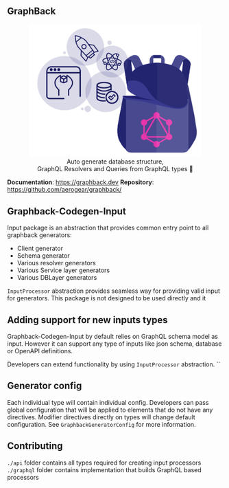## GraphBack

<p align="center">
  <img width="400" src="https://github.com/aerogear/graphback/raw/master/website/static/img/graphback.png">
  <br/>
  Auto generate database structure, <br/>
  GraphQL Resolvers and Queries from GraphQL types 🚀
</p>

**Documentation**: https://graphback.dev
**Repository**: https://github.com/aerogear/graphback/

## Graphback-Codegen-Input 

Input package is an abstraction that provides common entry point to all graphback generators:
- Client generator
- Schema generator
- Various resolver generators
- Various Service layer generators
- Various DBLayer generators

`InputProcessor` abstraction provides seamless way for providing valid input for generators. 
This package is not designed to be used directly and it 


## Adding support for new inputs types

Graphback-Codegen-Input by default relies on GraphQL schema model as input. 
However it can support any type of inputs like json schema, database or OpenAPI definitions.

Developers can extend functionality by using `InputProcessor` abstraction.
``

## Generator config

Each individual type will contain individual config. Developers can pass global configuration that will be applied to elements that do not have any directives.
Modifier directives directly on types will change default configuration.
See `GraphbackGeneratorConfig` for more information.

## Contributing

`./api` folder contains all types required for creating input processors
`./graphql` folder contains implementation that builds GraphQL based processors